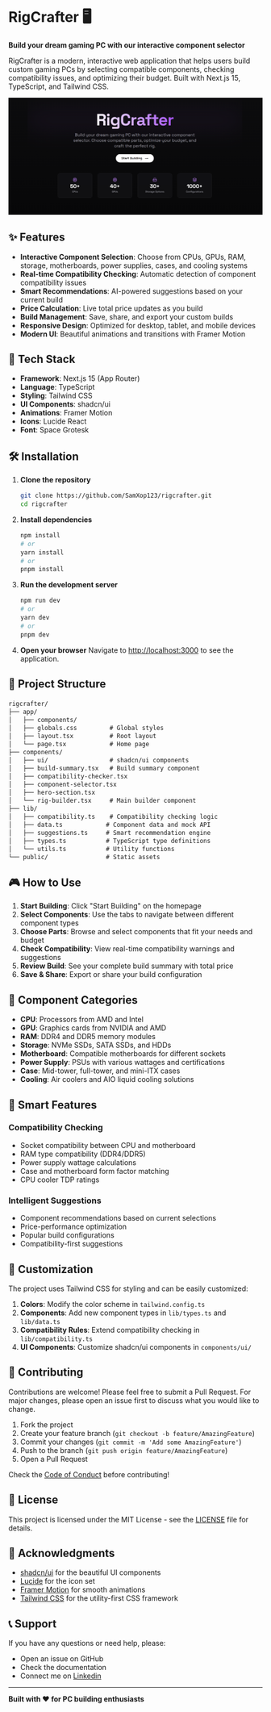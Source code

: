 # RigCrafter 🖥️

**Build your dream gaming PC with our interactive component selector**

RigCrafter is a modern, interactive web application that helps users build custom gaming PCs by selecting compatible components, checking compatibility issues, and optimizing their budget. Built with Next.js 15, TypeScript, and Tailwind CSS.

![RigCrafter Preview](./public/rigcraft.png)

## ✨ Features

- **Interactive Component Selection**: Choose from CPUs, GPUs, RAM, storage, motherboards, power supplies, cases, and cooling systems
- **Real-time Compatibility Checking**: Automatic detection of component compatibility issues
- **Smart Recommendations**: AI-powered suggestions based on your current build
- **Price Calculation**: Live total price updates as you build
- **Build Management**: Save, share, and export your custom builds
- **Responsive Design**: Optimized for desktop, tablet, and mobile devices
- **Modern UI**: Beautiful animations and transitions with Framer Motion

## 🚀 Tech Stack

- **Framework**: Next.js 15 (App Router)
- **Language**: TypeScript
- **Styling**: Tailwind CSS
- **UI Components**: shadcn/ui
- **Animations**: Framer Motion
- **Icons**: Lucide React
- **Font**: Space Grotesk

## 🛠️ Installation

1. **Clone the repository**
   ```bash
   git clone https://github.com/SamXop123/rigcrafter.git
   cd rigcrafter
   ```

2. **Install dependencies**
   ```bash
   npm install
   # or
   yarn install
   # or
   pnpm install
   ```

3. **Run the development server**
   ```bash
   npm run dev
   # or
   yarn dev
   # or
   pnpm dev
   ```

4. **Open your browser**
   Navigate to [http://localhost:3000](http://localhost:3000) to see the application.

## 📁 Project Structure

```
rigcrafter/
├── app/
│   ├── components/         
│   ├── globals.css         # Global styles
│   ├── layout.tsx          # Root layout
│   └── page.tsx            # Home page
├── components/
│   ├── ui/                 # shadcn/ui components
│   ├── build-summary.tsx   # Build summary component
│   ├── compatibility-checker.tsx
│   ├── component-selector.tsx
│   ├── hero-section.tsx
│   └── rig-builder.tsx     # Main builder component
├── lib/
│   ├── compatibility.ts    # Compatibility checking logic
│   ├── data.ts            # Component data and mock API
│   ├── suggestions.ts     # Smart recommendation engine
│   ├── types.ts           # TypeScript type definitions
│   └── utils.ts           # Utility functions
└── public/                # Static assets
```

## 🎮 How to Use

1. **Start Building**: Click "Start Building" on the homepage
2. **Select Components**: Use the tabs to navigate between different component types
3. **Choose Parts**: Browse and select components that fit your needs and budget
4. **Check Compatibility**: View real-time compatibility warnings and suggestions
5. **Review Build**: See your complete build summary with total price
6. **Save & Share**: Export or share your build configuration

## 🔧 Component Categories

- **CPU**: Processors from AMD and Intel
- **GPU**: Graphics cards from NVIDIA and AMD
- **RAM**: DDR4 and DDR5 memory modules
- **Storage**: NVMe SSDs, SATA SSDs, and HDDs
- **Motherboard**: Compatible motherboards for different sockets
- **Power Supply**: PSUs with various wattages and certifications
- **Case**: Mid-tower, full-tower, and mini-ITX cases
- **Cooling**: Air coolers and AIO liquid cooling solutions

## 🤖 Smart Features

### Compatibility Checking
- Socket compatibility between CPU and motherboard
- RAM type compatibility (DDR4/DDR5)
- Power supply wattage calculations
- Case and motherboard form factor matching
- CPU cooler TDP ratings

### Intelligent Suggestions
- Component recommendations based on current selections
- Price-performance optimization
- Popular build configurations
- Compatibility-first suggestions

## 🎨 Customization

The project uses Tailwind CSS for styling and can be easily customized:

1. **Colors**: Modify the color scheme in `tailwind.config.ts`
2. **Components**: Add new component types in `lib/types.ts` and `lib/data.ts`
3. **Compatibility Rules**: Extend compatibility checking in `lib/compatibility.ts`
4. **UI Components**: Customize shadcn/ui components in `components/ui/`

<!--
## 📊 Component Data

The application includes mock data for:
- 5+ CPUs from AMD and Intel
- 5+ GPUs from NVIDIA and AMD  
- 5+ RAM modules (DDR4/DDR5)
- 5+ Storage options (NVMe/SATA/HDD)
- 5+ Motherboards (various chipsets)
- 5+ Power supplies (different wattages)
- 5+ Cases (various form factors)
- 5+ Cooling solutions (air/liquid)
-->

## 🤝 Contributing

Contributions are welcome! Please feel free to submit a Pull Request. For major changes, please open an issue first to discuss what you would like to change.

1. Fork the project
2. Create your feature branch (`git checkout -b feature/AmazingFeature`)
3. Commit your changes (`git commit -m 'Add some AmazingFeature'`)
4. Push to the branch (`git push origin feature/AmazingFeature`)
5. Open a Pull Request

Check the [Code of Conduct](CODE_OF_CONDUCT.md) before contributing!

## 📝 License

This project is licensed under the MIT License - see the [LICENSE](LICENSE) file for details.

## 🙏 Acknowledgments

- [shadcn/ui](https://ui.shadcn.com/) for the beautiful UI components
- [Lucide](https://lucide.dev/) for the icon set
- [Framer Motion](https://www.framer.com/motion/) for smooth animations
- [Tailwind CSS](https://tailwindcss.com/) for the utility-first CSS framework

## 📞 Support

If you have any questions or need help, please:
- Open an issue on GitHub
- Check the documentation
- Connect me on [Linkedin](https://www.linkedin.com/in/sameer-prajapati-vit)

---

**Built with ❤️ for PC building enthusiasts**

